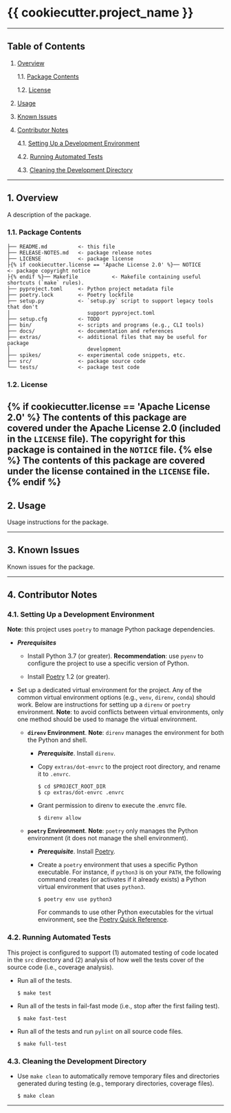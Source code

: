 {{ cookiecutter.project_name }}
===============================================================================

-------------------------------------------------------------------------------

Table of Contents
-----------------

1. [Overview][#1]

    1.1. [Package Contents][#1.1]

    1.2. [License][#1.2]

2. [Usage][#2]

3. [Known Issues][#3]

4. [Contributor Notes][#4]

    4.1. [Setting Up a Development Environment][#4.1]

    4.2. [Running Automated Tests][#4.2]

    4.3. [Cleaning the Development Directory][#4.3]

-------------------------------------------------------------------------------

## 1. Overview

A description of the package.

### 1.1. Package Contents

```
├── README.md          <- this file
├── RELEASE-NOTES.md   <- package release notes
├── LICENSE            <- package license
├{% if cookiecutter.license == 'Apache License 2.0' %}── NOTICE             <- package copyright notice
├{% endif %}── Makefile           <- Makefile containing useful shortcuts (`make` rules).
├── pyproject.toml     <- Python project metadata file
├── poetry.lock        <- Poetry lockfile
├── setup.py           <- `setup.py` script to support legacy tools that don't
│                         support pyproject.toml
├── setup.cfg          <- TODO
├── bin/               <- scripts and programs (e.g., CLI tools)
├── docs/              <- documentation and references
├── extras/            <- additional files that may be useful for package
│                         development
├── spikes/            <- experimental code snippets, etc.
├── src/               <- package source code
└── tests/             <- package test code
```

### 1.2. License
{% if cookiecutter.license == 'Apache License 2.0' %}
The contents of this package are covered under the Apache License 2.0 (included
in the `LICENSE` file). The copyright for this package is contained in the
`NOTICE` file.
{% else %}
The contents of this package are covered under the license contained in the
`LICENSE` file.
{% endif %}
-------------------------------------------------------------------------------

## 2. Usage

Usage instructions for the package.

-------------------------------------------------------------------------------

## 3. Known Issues

Known issues for the package.

-------------------------------------------------------------------------------

## 4. Contributor Notes

### 4.1. Setting Up a Development Environment

__Note__: this project uses `poetry` to manage Python package dependencies.

* ___Prerequisites___

  * Install Python 3.7 (or greater). __Recommendation__: use `pyenv`
    to configure the project to use a specific version of Python.

  * Install [Poetry](https://python-poetry.org/) 1.2 (or greater).

* Set up a dedicated virtual environment for the project. Any of the common
  virtual environment options (e.g., `venv`, `direnv`, `conda`) should work.
  Below are instructions for setting up a `direnv` or `poetry` environment.
  __Note__: to avoid conflicts between virtual environments, only one method
  should be used to manage the virtual environment.

  * __`direnv` Environment__. __Note__: `direnv` manages the environment for
    both the Python and shell.

    * ___Prerequisite___. Install `direnv`.

    * Copy `extras/dot-envrc` to the project root directory, and rename it to
      `.envrc`.

      ```shell
      $ cd $PROJECT_ROOT_DIR
      $ cp extras/dot-envrc .envrc
      ```

    * Grant permission to direnv to execute the .envrc file.

      ```shell
      $ direnv allow
      ```

  * __`poetry` Environment__. __Note__: `poetry` only manages the Python
    environment (it does not manage the shell environment).

    * ___Prerequisite___. Install [Poetry](https://python-poetry.org/).

    * Create a `poetry` environment that uses a specific Python executable.
      For instance, if `python3` is on your `PATH`, the following command
      creates (or activates if it already exists) a Python virtual environment
      that uses `python3`.

      ```shell
      $ poetry env use python3
      ```

      For commands to use other Python executables for the virtual environment,
      see the [Poetry Quick Reference][poetry-quick-reference].

### 4.2. Running Automated Tests

This project is configured to support (1) automated testing of code located in
the `src` directory and (2) analysis of how well the tests cover of the source
code (i.e., coverage analysis).

* Run all of the tests.

  ```shell
  $ make test
  ```

* Run all of the tests in fail-fast mode (i.e., stop after the first failing
  test).

  ```shell
  $ make fast-test
  ```

* Run all of the tests and run `pylint` on all source code files.

  ```shell
  $ make full-test
  ```

### 4.3. Cleaning the Development Directory

* Use `make clean` to automatically remove temporary files and directories
  generated during testing (e.g., temporary directories, coverage files).

  ```shell
  $ make clean
  ```

-------------------------------------------------------------------------------

[-----------------------------INTERNAL LINKS-----------------------------]: #

[#1]: #1-overview
[#1.1]: #11-package-contents
[#1.2]: #12-license

[#2]: #2-usage

[#3]: #3-known-issues

[#4]: #4-contributor-notes
[#4.1]: #41-setting-up-a-development-environment
[#4.2]: #42-running-automated-tests
[#4.3]: #43-cleaning-the-development-directory

[-----------------------------REPOSITORY LINKS-----------------------------]: #

[automated-testing]: {{cookiecutter.project_directory}}/docs/references/Automated-Testing.md

[poetry-quick-reference]: {{cookiecutter.project_directory}}/docs/references/Poetry-Quick-Reference.md

[vlxi-cookiecutter-python]: https://github.com/velexi-corporation/VLXI-Cookiecutter-Python

[-----------------------------EXTERNAL LINKS-----------------------------]: #

[cookiecutter]: https://cookiecutter.readthedocs.io/en/latest/

[poetry]: https://python-poetry.org/
